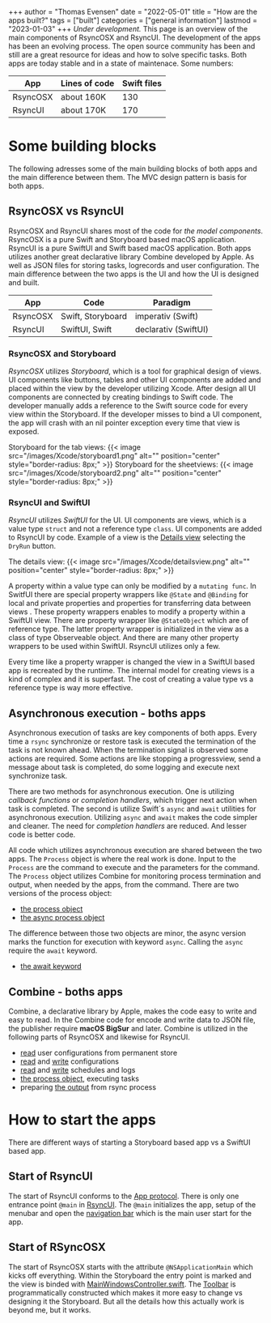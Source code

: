 +++
author = "Thomas Evensen"
date = "2022-05-01"
title =  "How are the apps built?"
tags = ["built"]
categories = ["general information"]
lastmod = "2023-01-03"
+++
*Under development.* This page is an overview of the main components of RsyncOSX and RsyncUI. The development of the apps has been an evolving process. The open source community has been and still are a great resource for ideas and how to solve specific tasks. Both apps are today stable and in a state of maintenace. Some numbers:

| App      | Lines of code | Swift files |
| ----------- | ----------- |   ----------- |
| RsyncOSX   | about 160K   | 130       |
| RsyncUI   | about 170K        | 170       |

# Some building blocks

The following adresses some of the main building blocks of both apps and the main difference between them. The MVC design pattern is basis for both apps. 

## RsyncOSX vs RsyncUI

RsyncOSX and RsyncUI shares most of the code for *the model components*. RsyncOSX is a pure Swift and Storyboard based macOS application. RsyncUI is a pure SwiftUI and Swift based macOS application.  Both apps utilizes another great declarative library Combine developed by Apple. As well as JSON files for storing tasks, logrecords and user configuration. The main difference between the two apps is the UI and how the UI is designed and built. 


| App      | Code | Paradigm |
| ----------- | ----------- |   ----------- |
| RsyncOSX   | Swift, Storyboard   | imperativ (Swift)      |
| RsyncUI   | SwiftUI, Swift | declarativ  (SwiftUI)     |

### RsyncOSX and Storyboard

*RsyncOSX* utilizes *Storyboard*, which is a tool for graphical design of views. UI components like buttons, tables and other UI components are added and placed within the view by the developer utilizing Xcode. After design all UI components are connected by creating bindings to Swift code. The developer manually adds a reference to the Swift source code for every view  within the Storyboard. If the developer misses to bind a UI component, the app will crash with an nil pointer exception every time that view is exposed.

Storyboard for the tab views:
{{< image src="/images/Xcode/storyboard1.png" alt="" position="center" style="border-radius: 8px;" >}}
Storyboard for the sheetviews:
{{< image src="/images/Xcode/storyboard2.png" alt="" position="center" style="border-radius: 8px;" >}}

### RsyncUI and SwiftUI

*RsyncUI* utilizes *SwiftUI* for the UI. UI components are views, which is a value type `struct` and not a reference type `class`. UI components are added to RsyncUI by code. Example of a view is the [Details view](https://github.com/rsyncOSX/RsyncUI/blob/main/RsyncUI/Views/Detailsview/DetailsView.swift) selecting the `DryRun` button.

The details view:
{{< image src="/images/Xcode/detailsview.png" alt="" position="center" style="border-radius: 8px;" >}}

 A property within a value type can only be modified by a `mutating func`. In  SwitfUI there are special property wrappers like `@State` and `@Binding` for local and private properties and properties for transferring data between views . These property wrappers enables to modify a property within a SwiftUI view. There are property wrapper  like `@StateObject` which are of reference type. The latter property wrapper is initialized in the view as a class of type Observeable object. And there are many other property wrappers to be used within SwiftUI. RsyncUI utilizes only a few.

Every time like a property wrapper is changed the view in a SwiftUI based app is recreated by the runtime. The internal model for creating views is a kind of complex and it is superfast. The cost of creating a value type vs a reference type is way more effective.

## Asynchronous execution - boths apps

Asynchronous execution of tasks are key components of both apps. Every time a `rsync` synchronize or restore task is executed the termination of the task is not known ahead.  When the termination signal is observed some actions are required. Some actions are like stopping a progressview, send a message about task is completed, do some logging and execute next synchronize task.

There are two methods for asynchronous execution. One is utilizing *callback functions* or *completion handlers*, which trigger next action when task is completed. The second is utilize Swift´s `async` and `await` utilities for asynchronous execution. Utilizing `async` and `await` makes the code simpler and cleaner. The need for *completion handlers* are reduced.  And lesser code is better code.

All code which utilizes asynchronous execution are shared between the two apps. The `Process` object is where the real work is done. Input to the `Process` are the command to execute and the parameters for the command. The `Process` object utilizes Combine for monitoring process termination and output, when needed by the apps, from the command.  There are two versions of the process object:

- [the process object](https://github.com/rsyncOSX/RsyncOSX/blob/master/RsyncOSX/RsyncProcess.swift)
- [the async process object](https://github.com/rsyncOSX/RsyncOSX/blob/master/RsyncOSX/RsyncProcessAsync.swift)

The difference between those two objects are minor, the async version marks the function for execution with keyword `async`. Calling the `async` require the `await` keyword. 

- [the await keyword](https://github.com/rsyncOSX/RsyncOSX/blob/master/RsyncOSX/ExecuteTaskNow.swift)

## Combine  - boths apps

Combine, a declarative library by Apple, makes the code easy to write and easy to read. In the Combine code for encode and write data to JSON file, the publisher require **macOS BigSur** and later. Combine is utilized in the following parts of RsyncOSX and likewise for RsyncUI.

- [read](https://github.com/rsyncOSX/RsyncOSX/blob/master/RsyncOSX/ReadUserConfigurationJSON.swift) user configurations from permanent store
- [read](https://github.com/rsyncOSX/RsyncOSX/blob/master/RsyncOSX/ReadConfigurationJSON.swift) and [write](https://github.com/rsyncOSX/RsyncOSX/blob/master/RsyncOSX/WriteConfigurationJSON.swift) configurations
- [read](https://github.com/rsyncOSX/RsyncOSX/blob/master/RsyncOSX/ReadScheduleJSON.swift) and [write](https://github.com/rsyncOSX/RsyncOSX/blob/master/RsyncOSX/WriteScheduleJSON.swift) schedules and logs
- [the process object](https://github.com/rsyncOSX/RsyncOSX/blob/master/RsyncOSX/RsyncProcess.swift), executing tasks
- preparing [the output](https://github.com/rsyncOSX/RsyncOSX/blob/master/RsyncOSX/TrimTwo.swift) from rsync process

# How to start the apps

There are different ways of starting a Storyboard based app vs a SwiftUI based app.

## Start of RsyncUI

The start of RsyncUI conforms to the [App protocol](https://developer.apple.com/documentation/SwiftUI/App). There is only one entrance point `@main` in [RsyncUI](https://github.com/rsyncOSX/RsyncUI/blob/main/RsyncUI/Main/RsyncUIApp.swift). The `@main` initializes the app, setup of the menubar and open the [navigation bar](https://github.com/rsyncOSX/RsyncUI/blob/main/RsyncUI/Main/RsyncUIView.swift) which is the main user start for the app.

## Start of RSyncOSX

The start of RsyncOSX starts with the attribute `@NSApplicationMain` which kicks off everything. Within the Storyboard the entry point is marked and the view is binded with [MainWindowsController.swift](https://github.com/rsyncOSX/RsyncOSX/blob/master/RsyncOSX/MainWindowsController.swift). The [Toolbar](https://github.com/rsyncOSX/RsyncOSX/blob/master/RsyncOSX/Toolbar.swift) is programmatically constructed which makes it more easy to change vs designing it the Storyboard. But all the details how this actually work is beyond me, but it works.

